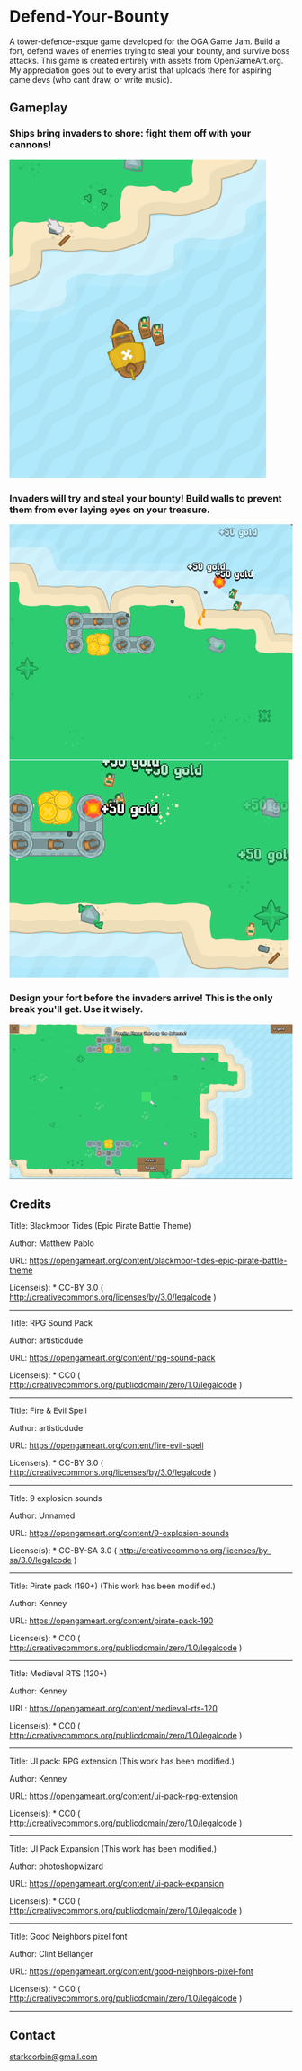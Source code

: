 # Defend-Your-Bounty
A tower-defence-esque game developed for the OGA Game Jam. Build a fort, defend waves of enemies trying to steal your bounty, and survive boss attacks. This game is created entirely with assets from OpenGameArt.org. My appreciation goes out to every artist that uploads there for aspiring game devs (who cant draw, or write music).

## Gameplay

### Ships bring invaders to shore: fight them off with your cannons!
![Boat Landing](https://github.com/CorbinStark/Defend-Your-Bounty/blob/master/Previews/boat1.png)

### Invaders will try and steal your bounty! Build walls to prevent them from ever laying eyes on your treasure.
![Defending the Bounty!](https://github.com/CorbinStark/Defend-Your-Bounty/blob/master/Previews/gameplay1.png)
![A Siege of a Lifetime](https://github.com/CorbinStark/Defend-Your-Bounty/blob/master/Previews/gameplay2.png)

### Design your fort before the invaders arrive! This is the only break you'll get. Use it wisely.
![A Siege of a Lifetime](https://github.com/CorbinStark/Defend-Your-Bounty/blob/master/Previews/planning.png)

## Credits


Title:
    Blackmoor Tides (Epic Pirate Battle Theme)

Author:
    Matthew Pablo

URL:
    https://opengameart.org/content/blackmoor-tides-epic-pirate-battle-theme

License(s):
    * CC-BY 3.0 ( http://creativecommons.org/licenses/by/3.0/legalcode )

----------------------------------------

Title:
    RPG Sound Pack

Author:
    artisticdude

URL:
    https://opengameart.org/content/rpg-sound-pack

License(s):
    * CC0 ( http://creativecommons.org/publicdomain/zero/1.0/legalcode )

----------------------------------------

Title:
    Fire & Evil Spell

Author:
    artisticdude

URL:
    https://opengameart.org/content/fire-evil-spell

License(s):
    * CC-BY 3.0 ( http://creativecommons.org/licenses/by/3.0/legalcode )

----------------------------------------

Title:
    9 explosion sounds

Author:
    Unnamed

URL:
    https://opengameart.org/content/9-explosion-sounds

License(s):
    * CC-BY-SA 3.0 ( http://creativecommons.org/licenses/by-sa/3.0/legalcode )

----------------------------------------

Title:
    Pirate pack (190+)   (This work has been modified.)

Author:
    Kenney

URL:
    https://opengameart.org/content/pirate-pack-190

License(s):
    * CC0 ( http://creativecommons.org/publicdomain/zero/1.0/legalcode )

----------------------------------------

Title:
    Medieval RTS (120+)

Author:
    Kenney

URL:
    https://opengameart.org/content/medieval-rts-120

License(s):
    * CC0 ( http://creativecommons.org/publicdomain/zero/1.0/legalcode )

----------------------------------------

Title:
    UI pack: RPG extension   (This work has been modified.)

Author:
    Kenney

URL:
    https://opengameart.org/content/ui-pack-rpg-extension

License(s):
    * CC0 ( http://creativecommons.org/publicdomain/zero/1.0/legalcode )

----------------------------------------

Title:
    UI Pack Expansion   (This work has been modified.)

Author:
    photoshopwizard

URL:
    https://opengameart.org/content/ui-pack-expansion

License(s):
    * CC0 ( http://creativecommons.org/publicdomain/zero/1.0/legalcode )

----------------------------------------

Title:
    Good Neighbors pixel font

Author:
    Clint Bellanger

URL:
    https://opengameart.org/content/good-neighbors-pixel-font

License(s):
    * CC0 ( http://creativecommons.org/publicdomain/zero/1.0/legalcode )

----------------------------------------




## Contact

starkcorbin@gmail.com
